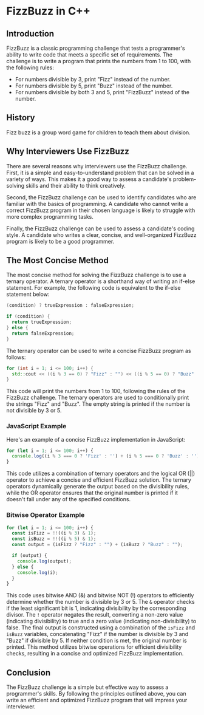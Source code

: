 # FizzBuzz in C++

## Introduction

FizzBuzz is a classic programming challenge that tests a programmer's ability to write code that meets a specific set of requirements. The challenge is to write a program that prints the numbers from 1 to 100, with the following rules:

* For numbers divisible by 3, print "Fizz" instead of the number.
* For numbers divisible by 5, print "Buzz" instead of the number.
* For numbers divisible by both 3 and 5, print "FizzBuzz" instead of the number.

## History

Fizz buzz is a group word game for children to teach them about division.

## Why Interviewers Use FizzBuzz

There are several reasons why interviewers use the FizzBuzz challenge. First, it is a simple and easy-to-understand problem that can be solved in a variety of ways. This makes it a good way to assess a candidate's problem-solving skills and their ability to think creatively.

Second, the FizzBuzz challenge can be used to identify candidates who are familiar with the basics of programming. A candidate who cannot write a correct FizzBuzz program in their chosen language is likely to struggle with more complex programming tasks.

Finally, the FizzBuzz challenge can be used to assess a candidate's coding style. A candidate who writes a clear, concise, and well-organized FizzBuzz program is likely to be a good programmer.

## The Most Concise Method

The most concise method for solving the FizzBuzz challenge is to use a ternary operator. A ternary operator is a shorthand way of writing an if-else statement. For example, the following code is equivalent to the if-else statement below:

```c++
(condition) ? trueExpression : falseExpression;
```

```c++
if (condition) {
  return trueExpression;
} else {
  return falseExpression;
}
```

The ternary operator can be used to write a concise FizzBuzz program as follows:

```c++
for (int i = 1; i <= 100; i++) {
  std::cout << ((i % 3 == 0) ? "Fizz" : "") << ((i % 5 == 0) ? "Buzz" : "") << ((i % 3 == 0 && i % 5 == 0) ? "" : i) << std::endl;
}
```

This code will print the numbers from 1 to 100, following the rules of the FizzBuzz challenge. The ternary operators are used to conditionally print the strings "Fizz" and "Buzz". The empty string is printed if the number is not divisible by 3 or 5.

### JavaScript Example

Here's an example of a concise FizzBuzz implementation in JavaScript:

```javascript
for (let i = 1; i <= 100; i++) {
  console.log((i % 3 === 0 ? 'Fizz' : '') + (i % 5 === 0 ? 'Buzz' : '') || i);
}
```

This code utilizes a combination of ternary operators and the logical OR (||) operator to achieve a concise and efficient FizzBuzz solution. The ternary operators dynamically generate the output based on the divisibility rules, while the OR operator ensures that the original number is printed if it doesn't fall under any of the specified conditions.

### Bitwise Operator Example

```javascript
for (let i = 1; i <= 100; i++) {
  const isFizz = !!((i % 3) & 1);
  const isBuzz = !!((i % 5) & 1);
  const output = (isFizz ? "Fizz" : "") + (isBuzz ? "Buzz" : "");

  if (output) {
    console.log(output);
  } else {
    console.log(i);
  }
}
```

This code uses bitwise AND (&) and bitwise NOT (!) operators to efficiently determine whether the number is divisible by 3 or 5. The `&` operator checks if the least significant bit is 1, indicating divisibility by the corresponding divisor. The `!` operator negates the result, converting a non-zero value (indicating divisibility) to true and a zero value (indicating non-divisibility) to false. The final output is constructed using a combination of the `isFizz` and `isBuzz` variables, concatenating "Fizz" if the number is divisible by 3 and "Buzz" if divisible by 5. If neither condition is met, the original number is printed. This method utilizes bitwise operations for efficient divisibility checks, resulting in a concise and optimized FizzBuzz implementation.

## Conclusion

The FizzBuzz challenge is a simple but effective way to assess a programmer's skills. By following the principles outlined above, you can write an efficient and optimized FizzBuzz program that will impress your interviewer.